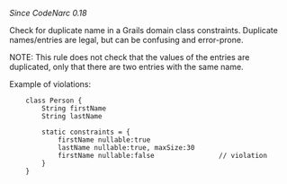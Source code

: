 *Since CodeNarc 0.18*

Check for duplicate name in a Grails domain class constraints. Duplicate
names/entries are legal, but can be confusing and error-prone.

NOTE: This rule does not check that the values of the entries are
duplicated, only that there are two entries with the same name.

Example of violations:

``` 
    class Person {
        String firstName
        String lastName

        static constraints = {
            firstName nullable:true
            lastName nullable:true, maxSize:30
            firstName nullable:false                // violation
        }
    }
```

